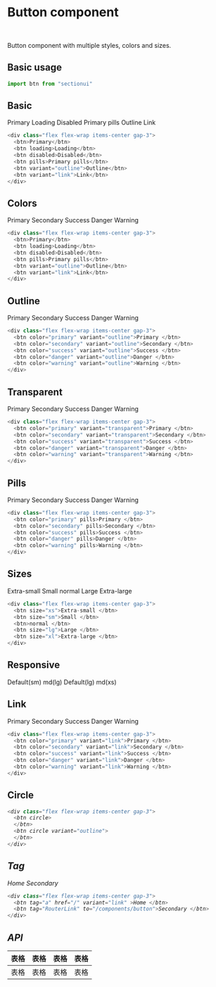 # Button component

<br />

Button component with multiple styles, colors and sizes.

## Basic usage

```ts
import btn from "sectionui"
```
## Basic
<div class="flex flex-wrap items-center gap-3">
  <btn>Primary</btn>
  <btn loading>Loading</btn>
  <btn disabled>Disabled</btn>
  <btn pills>Primary pills</btn>
  <btn variant="outline">Outline</btn>
  <btn variant="link">Link</btn>
</div>

```ts
<div class="flex flex-wrap items-center gap-3">
  <btn>Primary</btn>
  <btn loading>Loading</btn>
  <btn disabled>Disabled</btn>
  <btn pills>Primary pills</btn>
  <btn variant="outline">Outline</btn>
  <btn variant="link">Link</btn>
</div>
```

## Colors

<div class="flex flex-wrap items-center gap-3">
  <btn color="primary">Primary </btn>
  <btn color="secondary">Secondary </btn>
  <btn color="success">Success </btn>
  <btn color="danger">Danger </btn>
  <btn color="warning">Warning </btn>
</div>

```ts
<div class="flex flex-wrap items-center gap-3">
  <btn>Primary</btn>
  <btn loading>Loading</btn>
  <btn disabled>Disabled</btn>
  <btn pills>Primary pills</btn>
  <btn variant="outline">Outline</btn>
  <btn variant="link">Link</btn>
</div>
```

## Outline

<div class="flex flex-wrap items-center gap-3">
  <btn color="primary" variant="outline">Primary </btn>
  <btn color="secondary" variant="outline">Secondary </btn>
  <btn color="success" variant="outline">Success </btn>
  <btn color="danger" variant="outline">Danger </btn>
  <btn color="warning" variant="outline">Warning </btn>
</div>

```ts
<div class="flex flex-wrap items-center gap-3">
  <btn color="primary" variant="outline">Primary </btn>
  <btn color="secondary" variant="outline">Secondary </btn>
  <btn color="success" variant="outline">Success </btn>
  <btn color="danger" variant="outline">Danger </btn>
  <btn color="warning" variant="outline">Warning </btn>
</div>
```


## Transparent

<div class="flex flex-wrap items-center gap-3">
  <btn color="primary" variant="transparent">Primary </btn>
  <btn color="secondary" variant="transparent">Secondary </btn>
  <btn color="success" variant="transparent">Success </btn>
  <btn color="danger" variant="transparent">Danger </btn>
  <btn color="warning" variant="transparent">Warning </btn>
</div>

```ts
<div class="flex flex-wrap items-center gap-3">
  <btn color="primary" variant="transparent">Primary </btn>
  <btn color="secondary" variant="transparent">Secondary </btn>
  <btn color="success" variant="transparent">Success </btn>
  <btn color="danger" variant="transparent">Danger </btn>
  <btn color="warning" variant="transparent">Warning </btn>
</div>
```

## Pills

<div class="flex flex-wrap items-center gap-3">
  <btn color="primary" pills>Primary </btn>
  <btn color="secondary" pills>Secondary </btn>
  <btn color="success" pills>Success </btn>
  <btn color="danger" pills>Danger </btn>
  <btn color="warning" pills>Warning </btn>
</div>

```ts
<div class="flex flex-wrap items-center gap-3">
  <btn color="primary" pills>Primary </btn>
  <btn color="secondary" pills>Secondary </btn>
  <btn color="success" pills>Success </btn>
  <btn color="danger" pills>Danger </btn>
  <btn color="warning" pills>Warning </btn>
</div>
```

## Sizes

<div class="flex flex-wrap items-center gap-8">
  <btn size="xs">Extra-small </btn>
  <btn size="sm">Small </btn>
  <btn>normal </btn>
  <btn size="lg">Large </btn>
  <btn size="xl">Extra-large </btn>
</div>

```ts
<div class="flex flex-wrap items-center gap-3">
  <btn size="xs">Extra-small </btn>
  <btn size="sm">Small </btn>
  <btn>normal </btn>
  <btn size="lg">Large </btn>
  <btn size="xl">Extra-large </btn>
</div>
```


## Responsive 

<div class="flex flex-wrap items-center gap-3">
  <btn size="sm" md="lg">Default(sm) md(lg)</btn>
  <btn size="lg" md="xs">Default(lg) md(xs)</btn>
</div>




## Link

<div class="flex flex-wrap items-center gap-3">
  <btn color="primary" variant="link">Primary </btn>
  <btn color="secondary" variant="link">Secondary </btn>
  <btn color="success" variant="link">Success </btn>
  <btn color="danger" variant="link">Danger </btn>
  <btn color="warning" variant="link">Warning </btn>
</div>

```ts
<div class="flex flex-wrap items-center gap-3">
  <btn color="primary" variant="link">Primary </btn>
  <btn color="secondary" variant="link">Secondary </btn>
  <btn color="success" variant="link">Success </btn>
  <btn color="danger" variant="link">Danger </btn>
  <btn color="warning" variant="link">Warning </btn>
</div>
```
## Circle

<div class="flex flex-wrap items-center gap-3">
  <btn circle>
    <i class="fa-bell"/>
  </btn>
  <btn circle variant="outline">
    <i class="fa-bell"/>
  </btn>
</div>

```ts
<div class="flex flex-wrap items-center gap-3">
  <btn circle>
  </btn>
  <btn circle variant="outline">
  </btn>
</div>
```

## Tag 
<div class="flex flex-wrap items-center gap-3">
  <btn tag="a" href="/" variant="link" >Home </btn>
  <btn tag="RouterLink" to="/components/button">Secondary </btn>
</div>

```ts
<div class="flex flex-wrap items-center gap-3">
  <btn tag="a" href="/" variant="link" >Home </btn>
  <btn tag="RouterLink" to="/components/button">Secondary </btn>
</div>
```

## API

| 表格 | 表格 | 表格 | 表格 |
| ---- | ---- | ---- | ---- |
| 表格 | 表格 | 表格 | 表格 |


